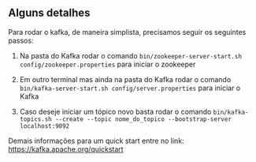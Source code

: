 ## Alguns detalhes

Para rodar o kafka, de maneira simplista, precisamos seguir os seguintes passos:

1. Na pasta do Kafka rodar o comando `bin/zookeeper-server-start.sh config/zookeeper.properties` para iniciar o zookeeper

2.  Em outro terminal mas ainda na pasta do Kafka rodar o comando `bin/kafka-server-start.sh config/server.properties` para iniciar o Kafka

3.  Caso deseje iniciar um tópico novo basta rodar o comando `bin/kafka-topics.sh --create --topic nome_do_topico --bootstrap-server localhost:9092`

Demais informações para um quick start entre no link: https://kafka.apache.org/quickstart